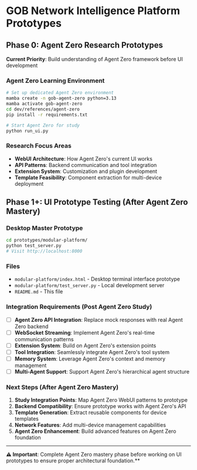 # GOB Network Intelligence Platform Prototypes

## Phase 0: Agent Zero Research Prototypes

**Current Priority**: Build understanding of Agent Zero framework before UI development

### Agent Zero Learning Environment
```bash
# Set up dedicated Agent Zero environment
mamba create -n gob-agent-zero python=3.13
mamba activate gob-agent-zero
cd dev/references/agent-zero
pip install -r requirements.txt

# Start Agent Zero for study
python run_ui.py
```

### Research Focus Areas
- **WebUI Architecture**: How Agent Zero's current UI works
- **API Patterns**: Backend communication and tool integration
- **Extension System**: Customization and plugin development
- **Template Feasibility**: Component extraction for multi-device deployment

## Phase 1+: UI Prototype Testing (After Agent Zero Mastery)

### Desktop Master Prototype
```bash
cd prototypes/modular-platform/
python test_server.py
# Visit http://localhost:8000
```

### Files
- `modular-platform/index.html` - Desktop terminal interface prototype
- `modular-platform/test_server.py` - Local development server
- `README.md` - This file

### Integration Requirements (Post Agent Zero Study)
- [ ] **Agent Zero API Integration**: Replace mock responses with real Agent Zero backend
- [ ] **WebSocket Streaming**: Implement Agent Zero's real-time communication patterns
- [ ] **Extension System**: Build on Agent Zero's extension points
- [ ] **Tool Integration**: Seamlessly integrate Agent Zero's tool system
- [ ] **Memory System**: Leverage Agent Zero's context and memory management
- [ ] **Multi-Agent Support**: Support Agent Zero's hierarchical agent structure

### Next Steps (After Agent Zero Mastery)
1. **Study Integration Points**: Map Agent Zero WebUI patterns to prototype
2. **Backend Compatibility**: Ensure prototype works with Agent Zero's API
3. **Template Generation**: Extract reusable components for device templates
4. **Network Features**: Add multi-device management capabilities
5. **Agent Zero Enhancement**: Build advanced features on Agent Zero foundation

---

**⚠️ Important**: Complete Agent Zero mastery phase before working on UI prototypes to ensure proper architectural foundation.**
